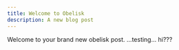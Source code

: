 ```yaml
---
title: Welcome to Obelisk
description: A new blog post
---
```


Welcome to your brand new obelisk post.
...testing... hi???
